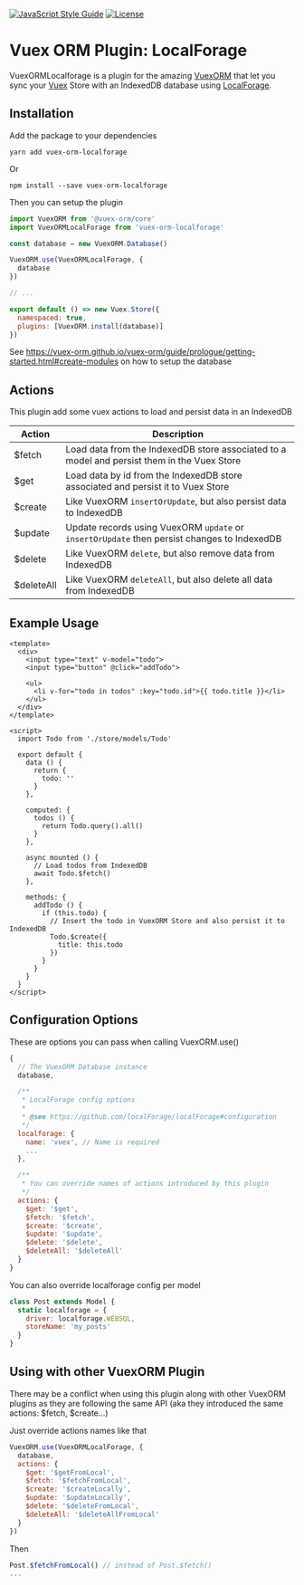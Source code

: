 [![JavaScript Style Guide](https://img.shields.io/badge/code_style-standard-brightgreen.svg)](https://standardjs.com)
[![License](https://img.shields.io/npm/l/vuex-orm-localforage.svg)](https://github.com/eldomagan/vuex-orm-localforage/blob/master/LICENSE.md)

# Vuex ORM Plugin: LocalForage

VuexORMLocalforage is a plugin for the amazing [VuexORM](https://github.com/vuex-orm/vuex-orm) that let you sync your [Vuex](https://github.com/vuejs/vuex) Store with an IndexedDB database using [LocalForage](https://github.com/localForage/localForage).

## Installation

Add the package to your dependencies

```shell
yarn add vuex-orm-localforage
```
Or

```shell
npm install --save vuex-orm-localforage
```

Then you can setup the plugin

``` js
import VuexORM from '@vuex-orm/core'
import VuexORMLocalForage from 'vuex-orm-localforage'

const database = new VuexORM.Database()

VuexORM.use(VuexORMLocalForage, {
  database
})

// ...

export default () => new Vuex.Store({
  namespaced: true,
  plugins: [VuexORM.install(database)]
})

```

See https://vuex-orm.github.io/vuex-orm/guide/prologue/getting-started.html#create-modules on how to setup the database

## Actions

This plugin add some vuex actions to load and persist data in an IndexedDB

| Action  | Description |
| ------- | ----------- |
| $fetch  | Load data from the IndexedDB store associated to a model and persist them in the Vuex Store |
| $get    | Load data by id from the IndexedDB store associated and persist it to Vuex Store |
| $create | Like VuexORM `insertOrUpdate`, but also persist data to IndexedDB |
| $update | Update records using VuexORM `update` or `insertOrUpdate` then persist changes to IndexedDB |
| $delete | Like VuexORM `delete`, but also remove data from IndexedDB |
| $deleteAll | Like VuexORM `deleteAll`, but also delete all data from IndexedDB |

## Example Usage

```vue
<template>
  <div>
    <input type="text" v-model="todo">
    <input type="button" @click="addTodo">

    <ul>
      <li v-for="todo in todos" :key="todo.id">{{ todo.title }}</li>
    </ul>
  </div>
</template>

<script>
  import Todo from './store/models/Todo'

  export default {
    data () {
      return {
        todo: ''
      }
    },

    computed: {
      todos () {
        return Todo.query().all()
      }
    },

    async mounted () {
      // Load todos from IndexedDB
      await Todo.$fetch()
    },

    methods: {
      addTodo () {
        if (this.todo) {
          // Insert the todo in VuexORM Store and also persist it to IndexedDB
          Todo.$create({
            title: this.todo
          })
        }
      }
    }
  }
</script>
```
## Configuration Options

These are options you can pass when calling VuexORM.use()

```js
{
  // The VuexORM Database instance
  database,

  /**
   * LocalForage config options
   *
   * @see https://github.com/localForage/localForage#configuration
   */
  localforage: {
    name: 'vuex', // Name is required
    ...
  },

  /**
   * You can override names of actions introduced by this plugin
   */
  actions: {
    $get: '$get',
    $fetch: '$fetch',
    $create: '$create',
    $update: '$update',
    $delete: '$delete',
    $deleteAll: '$deleteAll'
  }
}
```

You can also override localforage config per model

```js
class Post extends Model {
  static localforage = {
    driver: localforage.WEBSQL,
    storeName: 'my_posts'
  }
}
```

## Using with other VuexORM Plugin

There may be a conflict when using this plugin along with other VuexORM plugins as they are following the same API (aka they introduced the same actions: $fetch, $create...)


Just override actions names like that

```js
VuexORM.use(VuexORMLocalForage, {
  database,
  actions: {
    $get: '$getFromLocal',
    $fetch: '$fetchFromLocal',
    $create: '$createLocally',
    $update: '$updateLocally',
    $delete: '$deleteFromLocal',
    $deleteAll: '$deleteAllFromLocal'
  }
})
```

Then

```js
Post.$fetchFromLocal() // instead of Post.$fetch()
...
```
